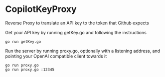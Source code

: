 # CopilotKeyProxy

Reverse Proxy to translate an API key to the token that Github expects

Get your API key by running getKey.go and following the instructions

```
go run getKey.go
```

Run the server by running proxy.go, optionally with a listening address, and pointing your OpenAI compatible client towards it

```
go run proxy.go
go run proxy.go :12345
```
